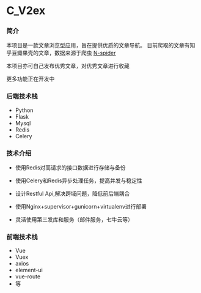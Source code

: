 # C_V2ex

### 简介

本项目是一款文章浏览型应用，旨在提供优质的文章导航。 目前爬取的文章有知乎豆瓣果壳的文章，数据来源于爬虫 [N-spider](https://github.com/william-tu/N-Spider)

本项目亦可自己发布优秀文章，对优秀文章进行收藏

更多功能正在开发中

### 后端技术栈
* Python
* Flask
* Mysql
* Redis
* Celery

### 技术介绍
- 使用Redis对高请求的接口数据进行存储与备份

- 使用Celery和Redis异步处理任务，提高并发与稳定性

- 设计Restful Api,解决跨域问题，降低前后端耦合

- 使用Nginx+supervisor+gunicorn+virtualenv进行部署

- 灵活使用第三发库和服务（邮件服务，七牛云等）

### 前端技术栈
* Vue
* Vuex
* axios
* element-ui
* vue-route
* 等



